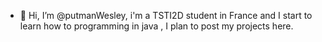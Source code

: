 - 👋 Hi, I’m @putmanWesley, i'm a  TSTI2D student in France and I start to learn how to programming in java
, I plan to post my projects here.

<!---
putmanWesley/putmanWesley is a ✨ special ✨ repository because its `README.md` (this file) appears on your GitHub profile.
You can click the Preview link to take a look at your changes.
--->
